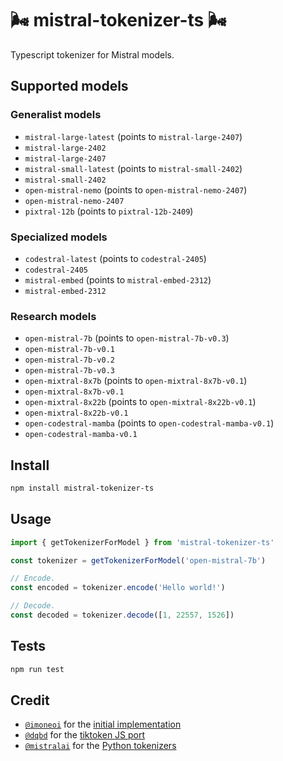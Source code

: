 # 🌬️ mistral-tokenizer-ts 🌬️

Typescript tokenizer for Mistral models.

## Supported models

### Generalist models

* `mistral-large-latest` (points to `mistral-large-2407`)
* `mistral-large-2402`
* `mistral-large-2407`
* `mistral-small-latest` (points to `mistral-small-2402`)
* `mistral-small-2402`
* `open-mistral-nemo` (points to `open-mistral-nemo-2407`)
* `open-mistral-nemo-2407`
* `pixtral-12b` (points to `pixtral-12b-2409`)

### Specialized models

* `codestral-latest` (points to `codestral-2405`)
* `codestral-2405`
* `mistral-embed` (points to `mistral-embed-2312`)
* `mistral-embed-2312`

### Research models

* `open-mistral-7b` (points to `open-mistral-7b-v0.3`)
* `open-mistral-7b-v0.1`
* `open-mistral-7b-v0.2`
* `open-mistral-7b-v0.3`
* `open-mixtral-8x7b` (points to `open-mixtral-8x7b-v0.1`)
* `open-mixtral-8x7b-v0.1`
* `open-mixtral-8x22b` (points to `open-mixtral-8x22b-v0.1`)
* `open-mixtral-8x22b-v0.1`
* `open-codestral-mamba` (points to `open-codestral-mamba-v0.1`)
* `open-codestral-mamba-v0.1`

## Install

```sh
npm install mistral-tokenizer-ts
```

## Usage

```ts
import { getTokenizerForModel } from 'mistral-tokenizer-ts'

const tokenizer = getTokenizerForModel('open-mistral-7b')

// Encode.
const encoded = tokenizer.encode('Hello world!')

// Decode.
const decoded = tokenizer.decode([1, 22557, 1526])
```

## Tests

```sh
npm run test
```

## Credit

* [`@imoneoi`](https://github.com/imoneoi) for the [initial implementation](https://github.com/imoneoi/mistral-tokenizer)
* [`@dqbd`](https://github.com/dqbd) for the [tiktoken JS port](https://github.com/dqbd/tiktoken/tree/main/js)
* [`@mistralai`](https://github.com/mistralai) for the [Python tokenizers](https://github.com/mistralai/mistral-common)

